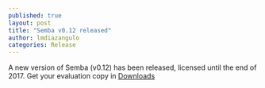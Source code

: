 ```yaml
---
published: true
layout: post
title: "Semba v0.12 released"
author: lmdiazangulo
categories: Release
---
```

<div class="post-content">
    <p>
        A new version of Semba (v0.12) has been released, licensed until the end of 2017. Get your evaluation copy in <a href="{{ site.baseurl }}/downloads"> Downloads</a>
    </p>
    
</div>